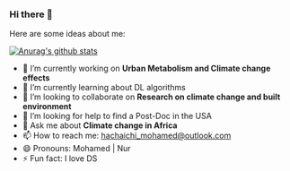 ### Hi there 👋

Here are some ideas about me:

[![Anurag's github stats](https://github-readme-stats.vercel.app/api?username=mohamed-hachaichi)](https://github.com/anuraghazra/github-readme-stats)

- 🔭 I’m currently working on **Urban Metabolism and Climate change effects**
- 🌱 I’m currently learning about DL algorithms 
- 👯 I’m looking to collaborate on **Research on climate change and built environment** 
- 🤔 I’m looking for help to find a Post-Doc in the USA
- 💬 Ask me about **Climate change in Africa** 
- 📫 How to reach me: hachaichi_mohamed@outlook.com 
- 😄 Pronouns: Mohamed | Nur 
- ⚡ Fun fact: I love DS
